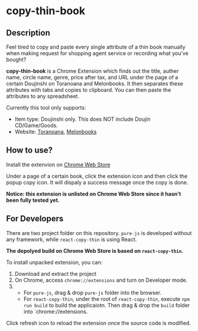 # copy-thin-book

## Description
Feel tired to copy and paste every single attribute of a thin book manually 
when making request for shopping agent service or recording what you've bought?

**copy-thin-book** is a Chrome Extension which finds out the title, auther name, circle name, genre, 
price after tax, and URL under the page of a certain Doujinshi on Toranoana and Melonbooks. 
It then separates these attributes with tabs and copies to clipboard. 
You can then paste the attributes to any spreadsheet.

Currently this tool only supports:
* Item type: Doujinshi only. This does NOT include Doujin CD/Game/Goods.
* Website:
 [Toranoana](https://www.toranoana.jp/),
 [Melonbooks](https://www.melonbooks.co.jp/)

## How to use?

Install the extenvion on
[Chrome Web Store](https://chrome.google.com/webstore/detail/copy-thin-book/lpioakbgahcliooefppgddhbdgiapcak)

Under a page of a certain book, click the extension icon and then click the popup copy icon. 
It will dispaly a success message once the copy is done.

**Notice: this extension is unlisted on Chrome Web Store since it hasn't been fully tested yet.**

## For Developers
There are two project folder on this repository.
`pure-js` is developed without any framework, while `react-copy-thin` is using React.

**The depolyed build on Chrome Web Store is based on `react-copy-thin`.**

To install unpacked extension, you can:
1. Download and extract the project
2. On Chrome, access `chrome://extensions` and turn on Developer mode.
3. 
    - For `pure-js`, drag & drop `pure-js` folder into the browser.
    - For `react-copy-thin`, under the root of `react-copy-thin`, execute `npm run build` to build the applicaiotn. Then drag & drop the `build` folder into `chrome://extensions.

Click refresh icon to reload the extension once the source code is modified.
